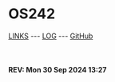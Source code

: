 ---
---

# OS242

[LINKS](LINKS/) --- [LOG](TXT/mylog.txt) --- [GitHub](https://github.com/brianaltan/os242/)

<br><b>
#### REV: Mon 30 Sep 2024 13:27
<br>
